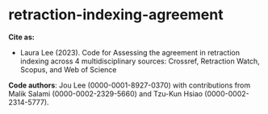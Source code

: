 # retraction-indexing-agreement

**Cite as:**
- Laura Lee (2023). Code for Assessing the agreement in retraction indexing across 4 multidisciplinary sources: Crossref, Retraction Watch, Scopus, and Web of Science

**Code authors**:
Jou Lee (0000-0001-8927-0370) with contributions from Malik Salami (0000-0002-2329-5660) and Tzu-Kun Hsiao (0000-0002-2314-5777).
